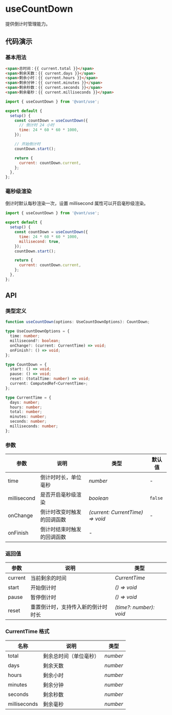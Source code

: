 # useCountDown

提供倒计时管理能力。

## 代码演示

### 基本用法

```html
<span>总时间：{{ current.total }}</span>
<span>剩余天数：{{ current.days }}</span>
<span>剩余小时：{{ current.hours }}</span>
<span>剩余分钟：{{ current.minutes }}</span>
<span>剩余秒数：{{ current.seconds }}</span>
<span>剩余毫秒：{{ current.milliseconds }}</span>
```

```js
import { useCountDown } from '@vant/use';

export default {
  setup() {
    const countDown = useCountDown({
      // 倒计时 24 小时
      time: 24 * 60 * 60 * 1000,
    });

    // 开始倒计时
    countDown.start();

    return {
      current: countDown.current,
    };
  },
};
```

### 毫秒级渲染

倒计时默认每秒渲染一次，设置 millisecond 属性可以开启毫秒级渲染。

```js
import { useCountDown } from '@vant/use';

export default {
  setup() {
    const countDown = useCountDown({
      time: 24 * 60 * 60 * 1000,
      millisecond: true,
    });
    countDown.start();

    return {
      current: countDown.current,
    };
  },
};
```

## API

### 类型定义

```ts
function useCountDown(options: UseCountDownOptions): CountDown;

type UseCountDownOptions = {
  time: number;
  millisecond?: boolean;
  onChange?: (current: CurrentTime) => void;
  onFinish?: () => void;
};

type CountDown = {
  start: () => void;
  pause: () => void;
  reset: (totalTime: number) => void;
  current: ComputedRef<CurrentTime>;
};

type CurrentTime = {
  days: number;
  hours: number;
  total: number;
  minutes: number;
  seconds: number;
  milliseconds: number;
};
```

### 参数

| 参数 | 说明 | 类型 | 默认值 |
| --- | --- | --- | --- |
| time | 倒计时时长，单位毫秒 | _number_ | - |
| millisecond | 是否开启毫秒级渲染 | _boolean_ | `false` |
| onChange | 倒计时改变时触发的回调函数 | _(current: CurrentTime) => void_ | - |
| onFinish | 倒计时结束时触发的回调函数 | - |

### 返回值

| 参数    | 说明                               | 类型                    |
| ------- | ---------------------------------- | ----------------------- |
| current | 当前剩余的时间                     | _CurrentTime_           |
| start   | 开始倒计时                         | _() => void_            |
| pause   | 暂停倒计时                         | _() => void_            |
| reset   | 重置倒计时，支持传入新的倒计时时长 | _(time?: number): void_ |

### CurrentTime 格式

| 名称         | 说明                   | 类型     |
| ------------ | ---------------------- | -------- |
| total        | 剩余总时间（单位毫秒） | _number_ |
| days         | 剩余天数               | _number_ |
| hours        | 剩余小时               | _number_ |
| minutes      | 剩余分钟               | _number_ |
| seconds      | 剩余秒数               | _number_ |
| milliseconds | 剩余毫秒               | _number_ |
